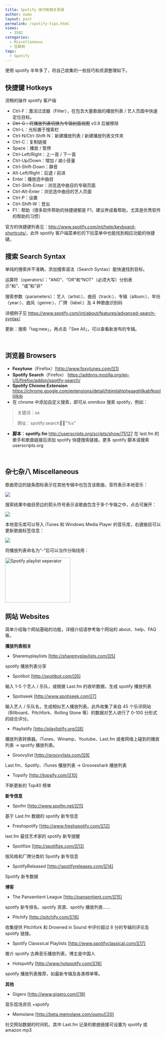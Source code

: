```yaml
---
title: Spotify 技巧和相关资源
author: oumu
layout: post
permalink: /spotify-tips.html
views:
  - 3582
categories:
  - Miscellaneous
  - 互联网
tags:
  - Spotify
---
```

使用 spotify 半年多了，将自己收集的一些技巧和资源整理如下。

## 快捷键 Hotkeys

流畅的操作 spotify 客户端

*   Ctrl-F：激活过滤器（Filter），在包含大量歌曲的播放列表 / 艺人页面中快速定位目标。
*   <del>Ctrl-G：将播放列表切换为专辑封面视图</del> v0.9 后被移除
*   Ctrl-L：光标置于搜索栏
*   Ctrl-N/Ctrl-Shift-N：新建播放列表 / 新建播放列表文件夹
*   Ctrl-C：复制链接
*   Space：播放 / 暂停
*   Ctrl-Left/Right：上一首 / 下一首
*   Ctrl-Up/Down：增加 / 减小音量
*   Ctrl-Shift-Down：静音
*   Alt-Left/Right：后退 / 前进
*   Enter：播放选中曲目
*   Ctrl-Shift-Enter：浏览选中曲目的专辑页面
*   Ctrl-Alt-Enter：浏览选中曲目的艺人页面
*   Ctrl-P：设置
*   Ctrl-Shift-W：登出
*   F1：帮助（很多软件帮助的快捷键都是 F1，建议养成看帮助，尤其是优秀软件的帮助的习惯）

官方的快捷键列表见：<http://www.spotify.com/int/help/keyboard-shortcuts/>，此外 spotify 客户端菜单栏的下拉菜单中也能找到相应功能的快捷键。

## 搜索 Search Syntax

单纯的搜索并不准确，添加搜索语法（Search Syntax）能快速找到目标。

运算符（operators）：“AND”、“OR”和“NOT”（必须大写）分别表示“和”、“或”和“非”

搜索参数（parameters）：艺人（artist:）、曲目（track:）、专辑（album:）、年份（year:）、曲风（genre:）、厂牌（label:）及 4 种歌曲识别码

详细例子见 <https://www.spotify.com/int/about/features/advanced-search-syntax/>

更新：搜索「tag:new」，再点击「See All」，可以查看新发布的专辑。

&nbsp;

## 浏览器 Browsers

*   **Foxytune**（Firefox）[http://www.foxytunes.com/][1]
*   **Spotify Search**（Firefox） <https://addons.mozilla.org/en-US/firefox/addon/spotify-search/>
*   **Spotify Chrome Extension** <https://chrome.google.com/extensions/detail/hbjmlahipheaaghllkabfkpolljilkjb>
*   在 chrome 中添加自定义搜索，即可从 omnibox 搜索 spotify，例如：

> 关键词：sa
> 
> 网址：spotify:search:artist:&#8221;%s&#8221;

*   **脚本**：**spotify.fm** <http://userscripts.org/scripts/show/75127> 在 last.fm 的歌手和歌曲链接后添加 spotify 快捷搜索链接。更多 spotify 脚本请搜索 userscripts.org

&nbsp;

## 杂七杂八 Miscellaneous

歌曲旁边的链条图标表示在其他专辑中也包含该歌曲，音符表示本地音乐：

![][2]

搜索结果中曲目旁边的箭头符号表示该歌曲包含于多个专辑之中，点击可展开：

![][3]

本地音乐库可以导入 iTunes 和 Windows Media Player 的音乐库，右键曲目可以更新歌曲标签信息：

![][4]

将播放列表命名为“-”后可以当作分隔线用：

<img alt="Spotify playlist seperator" src="http://i1028.photobucket.com/albums/y350/oumu323/img/screenshot-20130617-Spotify-playlist-seperator.png" width="211" height="145" />

## 网站 Websites

简单介绍每个网站基础的功能，详细介绍请参考每个网站的 about、help、FAQ 等。

**播放列表相关**

*   Sharemyplaylists [http://sharemyplaylists.com/][5]

spotify 播放列表分享

*   Spotibot [http://spotibot.com/][6]

输入 1-5 个艺人 / 乐队，或根据 Last.fm 的收听数据，生成 spotify 播放列表

*   Spotiseek [http://www.spotiseek.com][7]

输入艺人 / 乐队名，生成相似艺人播放列表。此外收集了来自 45 个乐评网站（Billboard、Pitchfork、Rolling Stone 等）的数据对艺人进行了 0-100 分形式的综合评分。

*   Playlistify [http://playlistify.org/][8]

播放列表转换器。iTunes、Winamp、Youtube、Last.fm 或者网络上碰到的播放列表 → spotify 播放列表。

*   Groovylist [http://groovylists.com/][9]

Last.fm、Spotify、iTunes 播放列表 → Grooveshark 播放列表

*   Topsify [http://topsify.com/][10]

不断更新的 Top40 榜单

**新专信息**

*   Spofm [http://www.spofm.net/][11]

基于 Last.fm 数据的 spotify 新专信息

*   Freshspotify [http://www.freshspotify.com/][12]

last.fm 最佳艺术家的 spotify 新专提醒

*   Spotifize [http://spotifize.com/][13]

按风格和厂牌分类的 Spotify 新专信息

*   SpotifyReleased [http://spotifyreleases.com/][14]

Spotify 新专数据

**博客**

*   The Pansentient League [http://pansentient.com/][15]

spotify 新专排名、spotify 资源、spotify 播放列表……

*   Pitchify [http://pitchify.com/][16]

收集提供 Pitchfork 和 Drowned in Sound 中评价超过 8 分的专辑的评论及 spotify 链接。

*   Spotify Classsical Playlists [http://www.spotifyclassical.com/][17]

推介 spotify 古典音乐播放列表，博主是中国人

*   Hotspotify [http://www.hotspotify.com/][18]

spotify 播放列表推荐，如最新专辑及各类榜单等。

**其他**

*   Gigero [http://www.gigero.com][19]

音乐现场资讯 +spotify

*   Memolane [http://beta.memolane.com/oumu][20]

社交网站数据的时间机，其中 Last.fm 记录的歌曲链接可设置为 spotify 或 amazon mp3

 [1]: http://www.foxytunes.com/ "http://www.foxytunes.com/"
 [2]: http://i1028.photobucket.com/albums/y350/oumu323/img/screenshot_2011_03_06_001.png
 [3]: http://i1028.photobucket.com/albums/y350/oumu323/img/screenshot_2011_03_06_000.png
 [4]: http://i1028.photobucket.com/albums/y350/oumu323/img/screenshot_2011_03_06_003-1.png
 [5]: http://sharemyplaylists.com/ "http://sharemyplaylists.com/"
 [6]: http://spotibot.com/ "http://spotibot.com/"
 [7]: http://www.spotiseek.com "http://www.spotiseek.com"
 [8]: http://playlistify.org/ "http://playlistify.org/"
 [9]: http://groovylists.com/ "http://groovylists.com/"
 [10]: http://topsify.com/ "http://topsify.com/"
 [11]: http://www.spofm.net/ "http://www.spofm.net/"
 [12]: http://www.freshspotify.com/ "http://www.freshspotify.com/"
 [13]: http://spotifize.com/ "http://spotifize.com/"
 [14]: http://spotifyreleases.com/ "http://spotifyreleases.com/"
 [15]: http://pansentient.com/ "http://pansentient.com/"
 [16]: http://pitchify.com/ "http://pitchify.com/"
 [17]: http://www.spotifyclassical.com/ "http://www.spotifyclassical.com/"
 [18]: http://www.hotspotify.com/ "http://www.hotspotify.com/"
 [19]: http://www.gigero.com "http://www.gigero.com"
 [20]: http://beta.memolane.com/oumu "http://beta.memolane.com/oumu"
